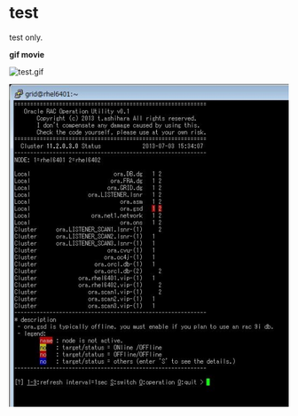 # test
test only.

**gif movie**

![test.gif](https://github.com/63rabbits/test/blob/master/test.gif?raw=true)

![test](/ou.JPG)
